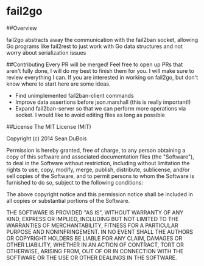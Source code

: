# fail2go

##Overview

fail2go abstracts away the communication with the fail2ban socket, allowing Go programs like fail2rest to just work with
Go data structures and not worry about serialization issues

##Contributing
Every PR will be merged! Feel free to open up PRs that aren't fully done, I will do
my best to finish them for you. I will make sure to review everything I can. If
you are interested in working on fail2go, but don't know where to start here are some ideas.

* Find unimplemented fail2ban-client commands
* Improve data assertions before json.marshall (this is really important!)
* Expand fail2ban-server so that we can perform more operations via socket. I would like to avoid editing files as long as possible

##License
The MIT License (MIT)

Copyright (c) 2014 Sean DuBois

Permission is hereby granted, free of charge, to any person obtaining a copy
of this software and associated documentation files (the "Software"), to deal
in the Software without restriction, including without limitation the rights
to use, copy, modify, merge, publish, distribute, sublicense, and/or sell
copies of the Software, and to permit persons to whom the Software is
furnished to do so, subject to the following conditions:

The above copyright notice and this permission notice shall be included in
all copies or substantial portions of the Software.

THE SOFTWARE IS PROVIDED "AS IS", WITHOUT WARRANTY OF ANY KIND, EXPRESS OR
IMPLIED, INCLUDING BUT NOT LIMITED TO THE WARRANTIES OF MERCHANTABILITY,
FITNESS FOR A PARTICULAR PURPOSE AND NONINFRINGEMENT. IN NO EVENT SHALL THE
AUTHORS OR COPYRIGHT HOLDERS BE LIABLE FOR ANY CLAIM, DAMAGES OR OTHER
LIABILITY, WHETHER IN AN ACTION OF CONTRACT, TORT OR OTHERWISE, ARISING FROM,
OUT OF OR IN CONNECTION WITH THE SOFTWARE OR THE USE OR OTHER DEALINGS IN
THE SOFTWARE.
